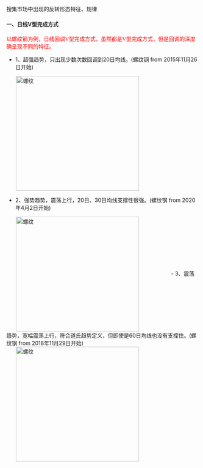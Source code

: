 <style>
img{
    width: 80%;
    padding-left:5%;
}
</style>

[//]:反转概述

搜集市场中出现的反转形态特征、规律

#### 一、日线V型完成方式

<font color=#FF0000  face="微软雅黑">以螺纹钢为例，日线回调V型完成方式，虽然都是V型完成方式，但是回调的深度确呈现不同的特征。</font>

- 1、超强趋势，只出现少数次数回调到20日均线。(螺纹钢 from 2015年11月26日开始)
 <img src="https://img-blog.csdnimg.cn/20201108152815361.png?x-oss-process=image/watermark,type_ZmFuZ3poZW5naGVpdGk,shadow_10,text_aHR0cHM6Ly9ibG9nLmNzZG4ubmV0L3UwMTM1NDU0Mzk=,size_16,color_FFFFFF,t_70#pic_center" height = "300" alt="螺纹" align=center />

- 2、强势趋势，震荡上行，20日、30日均线支撑性很强。(螺纹钢  from 2020年4月2日开始)
 <img src="https://img-blog.csdnimg.cn/20201108152934947.png?x-oss-process=image/watermark,type_ZmFuZ3poZW5naGVpdGk,shadow_10,text_aHR0cHM6Ly9ibG9nLmNzZG4ubmV0L3UwMTM1NDU0Mzk=,size_16,color_FFFFFF,t_70#pic_center" height = "300" alt="螺纹" align=center />
- 3、震荡趋势，宽幅震荡上行，符合道氏趋势定义，但即使是60日均线也没有支撑住。(螺纹钢 from 2018年11月29日开始)
 <img src="https://img-blog.csdnimg.cn/20201108153913229.png?x-oss-process=image/watermark,type_ZmFuZ3poZW5naGVpdGk,shadow_10,text_aHR0cHM6Ly9ibG9nLmNzZG4ubmV0L3UwMTM1NDU0Mzk=,size_16,color_FFFFFF,t_70#pic_center" height = "300" alt="螺纹" align=center />

   